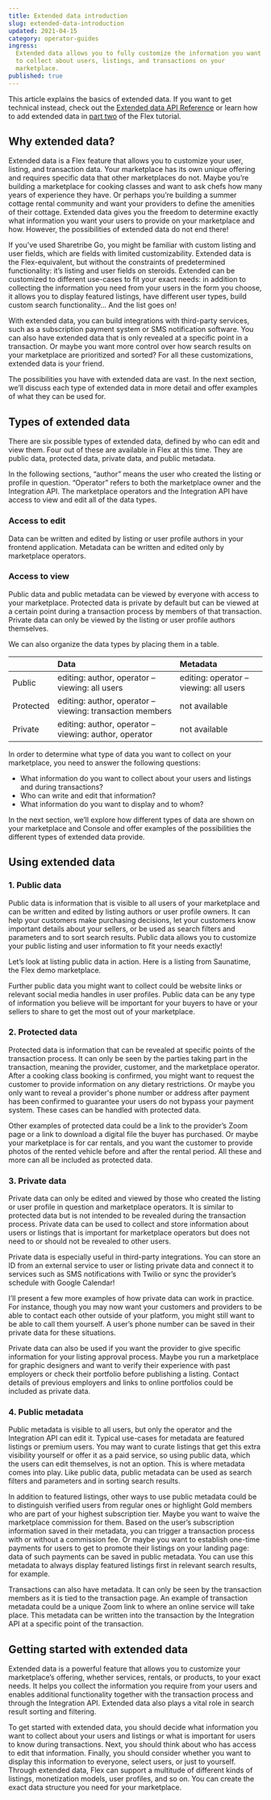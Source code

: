 ```yaml
---
title: Extended data introduction
slug: extended-data-introduction
updated: 2021-04-15
category: operator-guides
ingress:
  Extended data allows you to fully customize the information you want
  to collect about users, listings, and transactions on your
  marketplace.
published: true
---
```


This article explains the basics of extended data. If you want to get technical instead, check out the [Extended data API Reference](https://www.sharetribe.com/docs/references/extended-data/) or learn how to add extended data in [part two](https://www.sharetribe.com/docs/tutorial-extended-data/add-extended-data/) of the Flex tutorial.

## Why extended data?

Extended data is a Flex feature that allows you to customize your user, listing, and transaction data. Your marketplace has its own unique offering and requires specific data that other marketplaces do not. Maybe you’re building a marketplace for cooking classes and want to ask chefs how many years of experience they have. Or perhaps you’re building a summer cottage rental community and want your providers to define the amenities of their cottage. Extended data gives you the freedom to determine exactly what information you want your users to provide on your marketplace and how. However, the possibilities of extended data do not end there!

If you’ve used Sharetribe Go, you might be familiar with custom listing and user fields, which are fields with limited customizability. Extended data is the Flex-equivalent, but without the constraints of predetermined functionality: it’s listing and user fields on steroids. Extended can be customized to different use-cases to fit your exact needs: in addition to collecting the information you need from your users in the form you choose, it allows you to display featured listings, have different user types, build custom search functionality… And the list goes on!

With extended data, you can build integrations with third-party services, such as a subscription payment system or SMS notification software. You can also have extended data that is only revealed at a specific point in a transaction. Or maybe you want more control over how search results on your marketplace are prioritized and sorted? For all these customizations, extended data is your friend. 

The possibilities you have with extended data are vast. In the next section, we’ll discuss each type of extended data in more detail and offer examples of what they can be used for.

## Types of extended data

There are six possible types of extended data, defined by who can edit and view them. Four out of these are available in Flex at this time. They are public data, protected data, private data, and public metadata. 

In the following sections, “author” means the user who created the listing or profile in question. “Operator” refers to both the marketplace owner and the Integration API. The marketplace operators and the Integration API have access to view and edit all of the data types.

### Access to edit

Data can be written and edited by listing or user profile authors in your frontend application.
Metadata can be written and edited only by marketplace operators.

### Access to view

Public data and public metadata can be viewed by everyone with access to your marketplace.
Protected data is private by default but can be viewed at a certain point during a transaction process by members of that transaction.
Private data can only be viewed by the listing or user profile authors themselves.

We can also organize the data types by placing them in a table. 

|           | Data                                                     | Metadata                               | 
| :-------- | :------------------------------------------------------- | :------------------------------------- |
| Public    | editing: author, operator – viewing: all users           | editing: operator – viewing: all users | 
| Protected | editing: author, operator – viewing: transaction members | not available                          | 
| Private   | editing: author, operator – viewing: author, operator    | not available                          |

In order to determine what type of data you want to collect on your marketplace, you need to answer the following questions:

- What information do you want to collect about your users and listings and during transactions?
- Who can write and edit that information?
- What information do you want to display and to whom?

In the next section, we’ll explore how different types of data are shown on your marketplace and Console and offer examples of the possibilities the different types of extended data provide.

## Using extended data

### 1. Public data

Public data is information that is visible to all users of your marketplace and can be written and edited by listing authors or user profile owners. It can help your customers make purchasing decisions, let your customers know important details about your sellers, or be used as search filters and parameters and to sort search results. Public data allows you to customize your public listing and user information to fit your needs exactly!

Let’s look at listing public data in action. Here is a listing from Saunatime, the Flex demo marketplace. 

<publicextendeddatacarousel title="Public extended data views">

</publicextendeddatacarousel>

Further public data you might want to collect could be website links or relevant social media handles in user profiles. Public data can be any type of information you believe will be important for your buyers to have or your sellers to share to get the most out of your marketplace.

### 2. Protected data

Protected data is information that can be revealed at specific points of the transaction process. It can only be seen by the parties taking part in the transaction, meaning the provider, customer, and the marketplace operator. After a cooking class booking is confirmed, you might want to request the customer to provide information on any dietary restrictions. Or maybe you only want to reveal a provider's phone number or address after payment has been confirmed to guarantee your users do not bypass your payment system. These cases can be handled with protected data.

Other examples of protected data could be a link to the provider’s Zoom page or a link to download a digital file the buyer has purchased. Or maybe your marketplace is for car rentals, and you want the customer to provide photos of the rented vehicle before and after the rental period. All these and more can all be included as protected data.

### 3. Private data

Private data can only be edited and viewed by those who created the listing or user profile in question and marketplace operators. It is similar to protected data but is not intended to be revealed during the transaction process. Private data can be used to collect and store information about users or listings that is important for marketplace operators but does not need to or should not be revealed to other users. 

Private data is especially useful in third-party integrations. You can store an ID from an external service to user or listing private data and connect it to services such as SMS notifications with Twilio or sync the provider’s schedule with Google Calendar!

I’ll present a few more examples of how private data can work in practice. For instance, though you may now want your customers and providers to be able to contact each other outside of your platform, you might still want to be able to call them yourself. A user’s phone number can be saved in their private data for these situations.

Private data can also be used if you want the provider to give specific information for your listing approval process. Maybe you run a marketplace for graphic designers and want to verify their experience with past employers or check their portfolio before publishing a listing. Contact details of previous employers and links to online portfolios could be included as private data.

### 4. Public metadata

Public metadata is visible to all users, but only the operator and the Integration API can edit it. Typical use-cases for metadata are featured listings or premium users. You may want to curate listings that get this extra visibility yourself or offer it as a paid service, so using public data, which the users can edit themselves, is not an option. This is where metadata comes into play. Like public data, public metadata can be used as search filters and parameters and in sorting search results.

In addition to featured listings, other ways to use public metadata could be to distinguish verified users from regular ones or highlight Gold members who are part of your highest subscription tier. Maybe you want to waive the marketplace commission for them. Based on the user’s subscription information saved in their metadata, you can trigger a transaction process with or without a commission fee. Or maybe you want to establish one-time payments for users to get to promote their listings on your landing page: data of such payments can be saved in public metadata. You can use this metadata to always display featured listings first in relevant search results, for example.

Transactions can also have metadata. It can only be seen by the transaction members as it is tied to the transaction page. An example of transaction metadata could be a unique Zoom link to where an online service will take place. This metadata can be written into the transaction by the Integration API at a specific point of the transaction. 

## Getting started with extended data

Extended data is a powerful feature that allows you to customize your marketplace’s offering, whether services, rentals, or products, to your exact needs. It helps you collect the information you require from your users and enables additional functionality together with the transaction process and through the Integration API. Extended data also plays a vital role in search result sorting and filtering.

To get started with extended data, you should decide what information you want to collect about your users and listings or what is important for users to know during transactions. Next, you should think about who has access to edit that information. Finally, you should consider whether you want to display this information to everyone, select users, or just to yourself. Through extended data, Flex can support a multitude of different kinds of listings, monetization models, user profiles, and so on. You can create the exact data structure you need for your marketplace.
